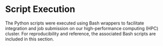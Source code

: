 # Script Execution

The Python scripts were executed using Bash wrappers to facilitate integration and job submission on our high-performance computing (HPC) cluster. For reproducibility and reference, the associated Bash scripts are included in this section.
